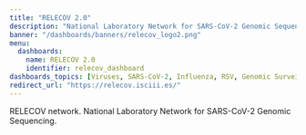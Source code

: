 ```yaml
---
title: "RELECOV 2.0"
description: "National Laboratory Network for SARS-CoV-2 Genomic Sequencing"
banner: "/dashboards/banners/relecov_logo2.png"
menu:
  dashboards:
    name: RELECOV 2.0
    identifier: relecov_dashboard
dashboards_topics: [Viruses, SARS-CoV-2, Influenza, RSV, Genomic Surveillance]
redirect_url: "https://relecov.isciii.es/"
---
```


RELECOV network. National Laboratory Network for SARS-CoV-2 Genomic Sequencing.
